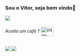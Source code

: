### Sou o Vitor, seja bem vindo👋


<a href="https://github.com/vitorlima-dev/github-readme-stats"> <img align="center" 
  src="https://github-readme-stats.vercel.app/api?username=vitorlima-dev&count_private=true&show_icons=true&theme=highcontrast&bg_color=00000000" /></a>

###### Aceita um café ? <img align="center" alt="Vitor-jar" height="30" width="40" src="https://cdn.jsdelivr.net/gh/devicons/devicon/icons/java/java-original.svg">
<div style="display: inline_b### Sou o Vitor, seja bem vindo👋lock">
  <a href = "mailto:contatorafaballerini@gmail.com">
      <img src="https://img.shields.io/badge/-Gmail-%23333?style=for-the-badge&logo=gmail&logoColor=white" target="_blank"></a>
  <a href="https://www.linkedin.com/in/rafaella-ballerini-45875016a" target="_blank">
      <img src="https://img.shields.io/badge/-LinkedIn-%230077B5?style=for-the-badge&logo=linkedin&logoColor=white" target="_blank"></a> 
</div>



